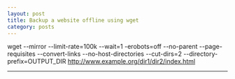 ```yaml
---
layout: post
title: Backup a website offline using wget 
category: posts
---
```

wget --mirror --limit-rate=100k --wait=1 -erobots=off --no-parent --page-requisites --convert-links --no-host-directories --cut-dirs=2 --directory-prefix=OUTPUT_DIR http://www.example.org/dir1/dir2/index.html


---



[jekyll]: https://github.com/mojombo/jekyll
[zh]: http://sudev.github.com
[twitter]: https://twitter.com/sudev
